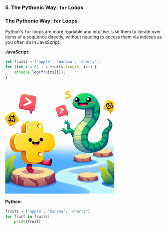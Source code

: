### 5. The Pythonic Way: `for` Loops

### The Pythonic Way: `for` Loops
Python's `for` loops are more readable and intuitive. Use them to iterate over items of a sequence directly, without needing to access them via indexes as you often do in JavaScript.

**JavaScript:**
```javascript
let fruits = ['apple', 'banana', 'cherry'];
for (let i = 0; i < fruits.length; i++) {
    console.log(fruits[i]);
}
```

![The Pythonic Way: `for` Loops](./5.png)

**Python:**
```python
fruits = ['apple', 'banana', 'cherry']
for fruit in fruits:
    print(fruit)
```
